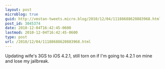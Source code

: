 ```yaml
---
layout: post
microblog: true
guid: http://vmstan-tweets.micro.blog/2010/12/04/11188688620883968.html
post_id: 3045374
date: 2010-12-04T16:42:45-0600
lastmod: 2010-12-04T16:42:45-0600
type: post
url: /2010/12/04/11188688620883968.html
---
```

Updating wife's 3GS to iOS 4.2.1, still torn on if I'm going to 4.2.1 on mine and lose my jailbreak.
